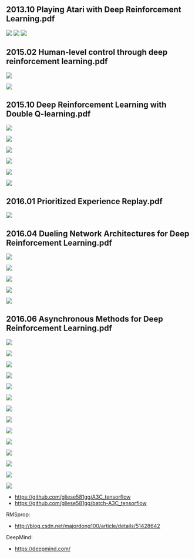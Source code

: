 2013.10 Playing Atari with Deep Reinforcement Learning.pdf
------
![](../master/RL_png/image200.png?raw=true)
![](../master/RL_png/image201.png?raw=true)
![](../master/RL_png/image202.png?raw=true)

2015.02 Human-level control through deep reinforcement learning.pdf
------
![](../master/RL_png/image203.png?raw=true)

![](../master/RL_png/image204.png?raw=true)

2015.10 Deep Reinforcement Learning with Double Q-learning.pdf
------
![](../master/RL_png/image205.png?raw=true)

![](../master/RL_png/image206.png?raw=true)

![](../master/RL_png/image207.png?raw=true)

![](../master/RL_png/image208.png?raw=true)

![](../master/RL_png/image209.png?raw=true)

![](../master/RL_png/image210.png?raw=true)

2016.01 Prioritized Experience Replay.pdf
------
![](../master/RL_png/image211.png?raw=true)

2016.04 Dueling Network Architectures for Deep Reinforcement Learning.pdf
------
![](../master/RL_png/image212.png?raw=true)

![](../master/RL_png/image213.png?raw=true)

![](../master/RL_png/image214.png?raw=true)

![](../master/RL_png/image215.png?raw=true)

![](../master/RL_png/image216.png?raw=true)

2016.06 Asynchronous Methods for Deep Reinforcement Learning.pdf
------
![](../master/RL_png/image218.png?raw=true)

![](../master/RL_png/image217.png?raw=true)

![](../master/RL_png/image219.png?raw=true)

![](../master/RL_png/image220.png?raw=true)

![](../master/RL_png/image221.png?raw=true)

![](../master/RL_png/image222.png?raw=true)

![](../master/RL_png/image223.png?raw=true)

![](../master/RL_png/image224.png?raw=true)

![](../master/RL_png/image225.png?raw=true)

![](../master/RL_png/image226.png?raw=true)

![](../master/RL_png/image227.png?raw=true)

![](../master/RL_png/image228.png?raw=true)

![](../master/RL_png/image229.png?raw=true)

![](../master/RL_png/image230.png?raw=true)

* https://github.com/gliese581gg/A3C_tensorflow
* https://github.com/gliese581gg/batch-A3C_tensorflow

RMSprop:
* http://blog.csdn.net/majordong100/article/details/51428642

DeepMind:
* https://deepmind.com/
